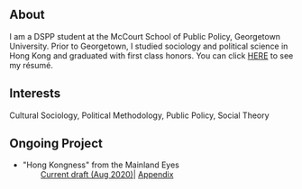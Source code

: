 ## About
I am a DSPP student at the McCourt School of Public Policy, Georgetown University. Prior to Georgetown, I studied sociology and political science in Hong Kong and graduated with first class honors. You can click [HERE](CV/Resume_of_Charlie_Zhang.pdf) to see my résumé.

## Interests

Cultural Sociology, Political Methodology, Public Policy, Social Theory

## Ongoing Project 
- "Hong Kongness" from the Mainland Eyes\
 &nbsp; &nbsp; &nbsp; &nbsp; [Current draft (Aug 2020)](Project/Hong_Kongness_from_the_Mainland_Eyes.pdf)| [Appendix]()
